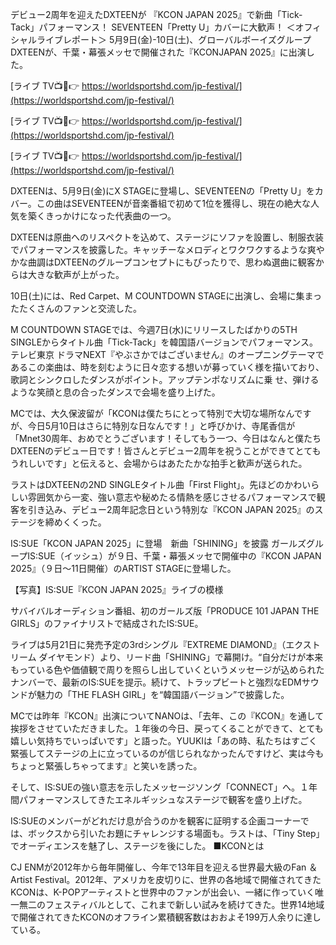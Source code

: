 デビュー2周年を迎えたDXTEENが 『KCON JAPAN 2025』で新曲「Tick-Tack」パフォーマンス！ SEVENTEEN「Pretty U」カバーに大歓声！ ＜オフィシャルライブレポート＞
5月9日(金)-10日(土)、グローバルボーイズグループDXTEENが、千葉・幕張メッセで開催された『KCONJAPAN 2025』に出演した。


[ライブ TV📺🔴👉 https://worldsportshd.com/jp-festival/](https://worldsportshd.com/jp-festival/)

[ライブ TV📺🔴👉 https://worldsportshd.com/jp-festival/](https://worldsportshd.com/jp-festival/)

[ライブ TV📺🔴👉 https://worldsportshd.com/jp-festival/](https://worldsportshd.com/jp-festival/)


DXTEENは、5月9日(金)にX STAGEに登場し、SEVENTEENの「Pretty U」をカバー。この曲はSEVENTEENが音楽番組で初めて1位を獲得し、現在の絶大な人気を築くきっかけになった代表曲の一つ。

DXTEENは原曲へのリスペクトを込めて、ステージにソファを設置し、制服衣装でパフォーマンスを披露した。キャッチーなメロディとワクワクするような爽やかな曲調はDXTEENのグループコンセプトにもぴったりで、思わぬ選曲に観客からは大きな歓声が上がった。

10日(土)には、Red Carpet、M COUNTDOWN STAGEに出演し、会場に集まったたくさんのファンと交流した。

M COUNTDOWN STAGEでは、今週7日(水)にリリースしたばかりの5TH SINGLEからタイトル曲「Tick-Tack」を韓国語バージョンでパフォーマンス。テレビ東京 ドラマNEXT『やぶさかではございません』のオープニングテーマであるこの楽曲は、時を刻むように日々恋する想いが募っていく様を描いており、歌詞とシンクロしたダンスがポイント。アップテンポなリズムに乗
せ、弾けるような笑顔と息の合ったダンスで会場を盛り上げた。

MCでは、大久保波留が「KCONは僕たちにとって特別で大切な場所なんですが、今日5月10日はさらに特別な日なんです！」と呼びかけ、寺尾香信が「Mnet30周年、おめでとうございます！そしてもう一つ、今日はなんと僕たちDXTEENのデビュー日です！皆さんとデビュー2周年を祝うことができてとてもうれしいです」と伝えると、会場からはあたたかな拍手と歓声が送られた。

ラストはDXTEENの2ND SINGLEタイトル曲「First Flight」。先ほどのかわいらしい雰囲気から一変、強い意志や秘めたる情熱を感じさせるパフォーマンスで観客を引き込み、デビュー2周年記念日という特別な『KCON JAPAN 2025』のステージを締めくくった。


IS:SUE「KCON JAPAN 2025」に登場　新曲「SHINING」を披露
ガールズグループIS:SUE（イッシュ）が９日、千葉・幕張メッセで開催中の『KCON JAPAN 2025』（９日〜11日開催）のARTIST STAGEに登場した。

【写真】IS:SUE『KCON JAPAN 2025』ライブの模様

サバイバルオーディション番組、初のガールズ版「PRODUCE 101 JAPAN THE GIRLS」のファイナリストで結成されたIS:SUE。

ライブは5月21日に発売予定の3rdシングル『EXTREME DIAMOND』（エクストリーム ダイヤモンド）より、リード曲「SHINING」で幕開け。“自分だけが本来もっている色や価値観で周りを照らし出していくというメッセージが込められたナンバーで、最新のIS:SUEを提示。続けて、トラップビートと強烈なEDMサウンドが魅力の「THE FLASH GIRL」を“韓国語バージョン”で披露した。

MCでは昨年『KCON』出演についてNANOは、「去年、この『KCON』を通して挨拶をさせていただきました。１年後の今日、戻ってくることができて、とても嬉しい気持ちでいっぱいです」と語った。YUUKIは「あの時、私たちはすごく緊張してステージの上に立っているのが信じられなかったんですけど、実は今もちょっと緊張しちゃってます』と笑いを誘った。

そして、IS:SUEの強い意志を示したメッセージソング「CONNECT」へ。１年間パフォーマンスしてきたエネルギッシュなステージで観客を盛り上げた。

IS:SUEのメンバーがどれだけ息が合うのかを観客に証明する企画コーナーでは、ボックスから引いたお題にチャレンジする場面も。ラストは、「Tiny Step」でオーディエンスを魅了し、ステージを後にした。 ■KCONとは

CJ ENMが2012年から毎年開催し、今年で13年目を迎える世界最大級のFan ＆ Artist Festival。2012年、アメリカを皮切りに、世界の各地域で開催されてきたKCONは、K-POPアーティストと世界中のファンが出会い、一緒に作っていく唯一無二のフェスティバルとして、これまで新しい試みを続けてきた。世界14地域で開催されてきたKCONのオフライン累積観客数はおおよそ199万人余りに達している。
